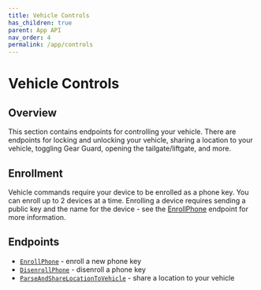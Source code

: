 ```yaml
---
title: Vehicle Controls
has_children: true
parent: App API
nav_order: 4
permalink: /app/controls
---
```


# Vehicle Controls

## Overview

This section contains endpoints for controlling your vehicle. There are endpoints for locking and unlocking your vehicle, sharing a location to your vehicle, toggling Gear Guard, opening the tailgate/liftgate, and more.

## Enrollment
Vehicle commands require your device to be enrolled as a phone key. You can enroll up to 2 devices at a time. Enrolling a device requires sending a public key and the name for the device - see the [EnrollPhone](/app/controls/enroll-phone) endpoint for more information.


## Endpoints

- [`EnrollPhone`](/app/controls/enroll-phone) - enroll a new phone key
-  [`DisenrollPhone`](/app/controls/disenroll-phone) - disenroll a phone key
- [`ParseAndShareLocationToVehicle`](/app/controls/share-location) - share a location to your vehicle